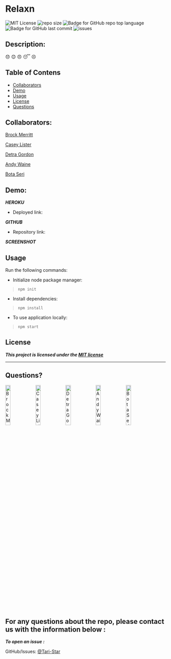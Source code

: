 # Relaxn



![MIT License](https://img.shields.io/badge/license-MIT-red)
![repo size](https://img.shields.io/github/repo-size/Brock-Merritt/Relaxn?style=flat&logo=appveyor)
![Badge for GitHub repo top language](https://img.shields.io/github/languages/top/Brock-Merritt/Relaxn?style=flat&logo=appveyor)
![Badge for GitHub last commit](https://img.shields.io/github/last-commit/Brock-Merritt/Relaxn?style=flat&logo=appveyor)
![issues](https://img.shields.io/github/issues/Brock-Merritt/Relaxn?style=flat&logo=appveyor)

## Description:

:disappointed: <!-- sad --> :blush: <!-- happy --> :angry:<!-- angry -->
:sleeping: <!-- tired --> :persevere:<!-- stressed -->

## Table of Contens

- [Collaborators](#collaborators)
- [Demo](#demo)
- [Usage](#usage)
- [License](#license)
- [Questions](#questions)

## Collaborators:

[Brock Merritt](https://github.com/Brock-Merritt)

[Casey Lister](https://github.com/caseylister)

[Detra Gordon](https://github.com/detrasmental)

[Andy Waine](https://github.com/Andy-Waine)

[Bota Seri](https://github.com/Tari-Star)

## Demo:

**_HEROKU_**

- Deployed link:[]()

**_GITHUB_**

- Repository link:[]()

**_SCREENSHOT_**


## Usage

Run the following commands:

- Initialize node package manager:

> `npm init`

- Install dependencies:

> `npm install`

- To use application locally:

> `npm start`

## License

**_This project is licensed under the [MIT license](https://choosealicense.com/licenses/mit)_**

---

## Questions?

<img src="https://avatars.githubusercontent.com/u/88811836?v=4" alt="Brock Merritt" width="18%" />
<img src="https://avatars.githubusercontent.com/u/61242698?v=4" alt="Casey Lister" width="18%" />
<img src="https://avatars.githubusercontent.com/u/85942489?v=4" alt="Detra Gordon" width="18%" />
<img src="https://avatars.githubusercontent.com/u/88730354?v=4" alt="Andy Waine" width="18%" />
<img src="https://avatars.githubusercontent.com/u/89365355?v=4" alt="Bota Seri" width="18%" />
  

  For any questions about the repo, please contact us with the information below :
  ---
  
 ***To open an issue :***
 
 GitHub/Issues: [@Tari-Star](https://github.com/Brock-Merritt/Relaxn/issues)
